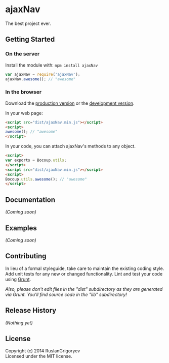 # ajaxNav

The best project ever.

## Getting Started
### On the server
Install the module with: `npm install ajaxNav`

```javascript
var ajaxNav = require('ajaxNav');
ajaxNav.awesome(); // "awesome"
```

### In the browser
Download the [production version][min] or the [development version][max].

[min]: https://raw.github.com/grigoryev/ajaxNav/master/dist/ajaxNav.min.js
[max]: https://raw.github.com/grigoryev/ajaxNav/master/dist/ajaxNav.js

In your web page:

```html
<script src="dist/ajaxNav.min.js"></script>
<script>
awesome(); // "awesome"
</script>
```

In your code, you can attach ajaxNav's methods to any object.

```html
<script>
var exports = Bocoup.utils;
</script>
<script src="dist/ajaxNav.min.js"></script>
<script>
Bocoup.utils.awesome(); // "awesome"
</script>
```

## Documentation
_(Coming soon)_

## Examples
_(Coming soon)_

## Contributing
In lieu of a formal styleguide, take care to maintain the existing coding style. Add unit tests for any new or changed functionality. Lint and test your code using [Grunt](http://gruntjs.com/).

_Also, please don't edit files in the "dist" subdirectory as they are generated via Grunt. You'll find source code in the "lib" subdirectory!_

## Release History
_(Nothing yet)_

## License
Copyright (c) 2014 RuslanGrigoryev  
Licensed under the MIT license.
